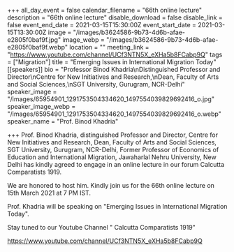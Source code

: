 +++
all_day_event = false
calendar_filename = "66th online lecture"
description = "66th online lecture"
disable_download = false
disable_link = false
event_end_date = 2021-03-15T15:30:00Z
event_start_date = 2021-03-15T13:30:00Z
image = "/images/b3624586-9b73-4d6b-afae-e2805f0baf9f.jpg"
image_webp = "/images/b3624586-9b73-4d6b-afae-e2805f0baf9f.webp"
location = ""
meeting_link = "https://www.youtube.com/channel/UCf3NTN5X_eXHa5b8FCabp9Q"
tags = ["Migration"]
title = "Emerging Issues in International Migration Today"
[[speakers]]
bio = "Professor Binod Khadria\nDistinguished Professor and Director\nCentre for New Initiatives and Research,\nDean, Faculty of Arts and Social Sciences,\nSGT University, Gurugram, NCR-Delhi"
speaker_image = "/images/65954901_1291753504334620_1497554039829692416_o.jpg"
speaker_image_webp = "/images/65954901_1291753504334620_1497554039829692416_o.webp"
speaker_name = "Prof. Binod Khadria"

+++
Prof. Binod Khadria, distinguished Professor and Director, Centre for New Initiatives and Research, Dean, Faculty of Arts and Social Sciences, SGT University, Gurugram, NCR-Delhi, Former Professor of Economics of Education and International Migration, Jawaharlal Nehru University, New Delhi has kindly agreed to engage in an online lecture in our forum Calcutta Comparatists 1919.  
  
We are honored to host him. Kindly join us for the 66th online lecture on 15th March 2021 at 7 PM IST.  
  
Prof. Khadria will be speaking on "Emerging Issues in International Migration Today".  
  
Stay tuned to our Youtube Channel " Calcutta Comparatists 1919"  
  
https://www.youtube.com/channel/UCf3NTN5X_eXHa5b8FCabp9Q